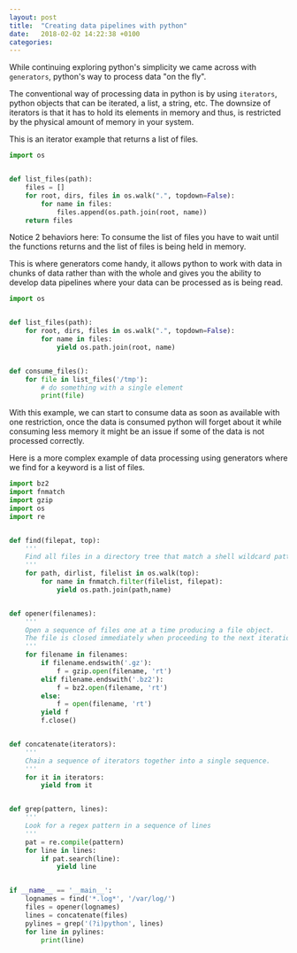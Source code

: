 ```yaml
---
layout: post
title:  "Creating data pipelines with python"
date:   2018-02-02 14:22:38 +0100
categories:
---
```


While continuing exploring python's simplicity we came across with `generators`, python's way to process data "on the fly".

The conventional way of processing data in python is by using `iterators`, python objects that can be iterated, a list, a string, etc. The downsize of iterators is that it has to hold its elements in memory and thus, is restricted by the physical amount of memory in your system.

This is an iterator example that returns a list of files.

```python
import os


def list_files(path):
    files = []
    for root, dirs, files in os.walk(".", topdown=False):
        for name in files:
            files.append(os.path.join(root, name))
    return files
```

Notice 2 behaviors here: To consume the list of files you have to wait until the functions returns and the list of files is being held in memory.

This is where generators come handy, it allows python to work with data in chunks of data rather than with the whole and gives you the ability to develop data pipelines where your data can be processed as is being read.

```python
import os


def list_files(path):
    for root, dirs, files in os.walk(".", topdown=False):
        for name in files:
            yield os.path.join(root, name)


def consume_files():
    for file in list_files('/tmp'):
        # do something with a single element
        print(file)
```

With this example, we can start to consume data as soon as available with one restriction, once the data is consumed python will forget about it while consuming less memory it might be an issue if some of the data is not processed correctly.

Here is a more complex example of data processing using generators where we find for a keyword is a list of files.

```python
import bz2
import fnmatch
import gzip
import os
import re


def find(filepat, top):
    '''
    Find all files in a directory tree that match a shell wildcard pattern
    '''
    for path, dirlist, filelist in os.walk(top):
        for name in fnmatch.filter(filelist, filepat):
            yield os.path.join(path,name)


def opener(filenames):
    '''
    Open a sequence of files one at a time producing a file object.
    The file is closed immediately when proceeding to the next iteration.
    '''
    for filename in filenames:
        if filename.endswith('.gz'):
            f = gzip.open(filename, 'rt')
        elif filename.endswith('.bz2'):
            f = bz2.open(filename, 'rt')
        else:
            f = open(filename, 'rt')
        yield f
        f.close()


def concatenate(iterators):
    '''
    Chain a sequence of iterators together into a single sequence.
    '''
    for it in iterators:
        yield from it


def grep(pattern, lines):
    '''
    Look for a regex pattern in a sequence of lines
    '''
    pat = re.compile(pattern)
    for line in lines:
        if pat.search(line):
            yield line


if __name__ == '__main__':
    lognames = find('*.log*', '/var/log/')
    files = opener(lognames)
    lines = concatenate(files)
    pylines = grep('(?i)python', lines)
    for line in pylines:
        print(line)
```